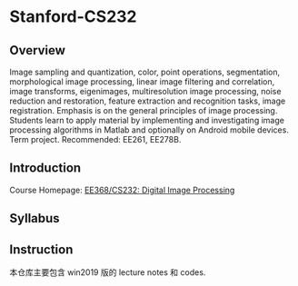 # Stanford-CS232

## Overview
Image sampling and quantization, color, point operations, segmentation, morphological image processing, linear image filtering and correlation, image transforms, eigenimages, multiresolution image processing, noise reduction and restoration, feature extraction and recognition tasks, image registration. Emphasis is on the general principles of image processing. Students learn to apply material by implementing and investigating image processing algorithms in Matlab and optionally on Android mobile devices. Term project. Recommended: EE261, EE278B.


## Introduction
Course Homepage: [EE368/CS232: Digital Image Processing](https://web.stanford.edu/class/ee368/index.html)


## Syllabus



## Instruction
本仓库主要包含 win2019 版的 lecture notes 和 codes.
